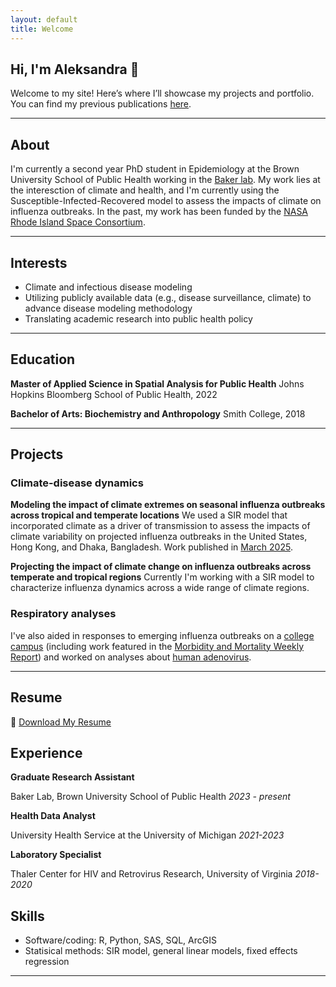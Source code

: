 ```yaml
---
layout: default
title: Welcome
---
```


<!-- SEO meta tags -->
<meta name="description" content="Aleksandra Stamper – researcher in climate, data science, and public health.">
<meta name="author" content="Aleksandra Stamper">

## Hi, I'm Aleksandra 👋

Welcome to my site! Here’s where I’ll showcase my projects and portfolio.
You can find my previous publications [here](https://scholar.google.com/citations?user=e10nsZ8AAAAJ&hl=en).

---
## About
I'm currently a second year PhD student in Epidemiology at the Brown University School of Public Health working in the [Baker lab](https://www.rachelelizabethbaker.com). My work lies at the interesction of climate and health, and I'm currently using the Susceptible-Infected-Recovered model to assess the impacts of climate on influenza outbreaks. In the past, my work has been funded by the [NASA Rhode Island Space Consortium](https://sites.brown.edu/rispacegrant/).

---
## Interests
- Climate and infectious disease modeling
- Utilizing publicly available data (e.g., disease surveillance, climate) to advance disease modeling methodology
- Translating academic research into public health policy

---
## Education
**Master of Applied Science in Spatial Analysis for Public Health**
Johns Hopkins Bloomberg School of Public Health, 2022

**Bachelor of Arts: Biochemistry and Anthropology**
Smith College, 2018

---
## Projects

### Climate-disease dynamics
**Modeling the impact of climate extremes on seasonal influenza outbreaks across tropical and temperate locations**
We used a SIR model that incorporated climate as a driver of transmission to assess the impacts of climate variability on projected influenza outbreaks in the United States, Hong Kong, and Dhaka, Bangladesh. Work published in [March 2025](https://agupubs.onlinelibrary.wiley.com/doi/full/10.1029/2024GH001138). 

**Projecting the impact of climate change on influenza outbreaks across temperate and tropical regions**
Currently I'm working with a SIR model to characterize influenza dynamics across a wide range of climate regions.

### Respiratory analyses
I've also aided in responses to emerging influenza outbreaks on a [college campus](https://onlinelibrary.wiley.com/doi/full/10.1111/irv.13151) (including work featured in the [Morbidity and Mortality Weekly Report](https://www.cdc.gov/mmwr/volumes/70/wr/mm7049e1.htm)) and worked on analyses about [human adenovirus](https://academic.oup.com/ofid/article/11/5/ofae192/7641318).

---
## Resume
📄 [Download My Resume](/assets/20250412_AStamper_CV.pdf)
## Experience
**Graduate Research Assistant**

Baker Lab, Brown University School of Public Health
*2023 - present*

**Health Data Analyst**

University Health Service at the University of Michigan
*2021-2023*

**Laboratory Specialist**

Thaler Center for HIV and Retrovirus Research, University of Virginia
*2018-2020*

## Skills
- Software/coding: R, Python, SAS, SQL, ArcGIS
- Statisical methods: SIR model, general linear models, fixed effects regression

---
